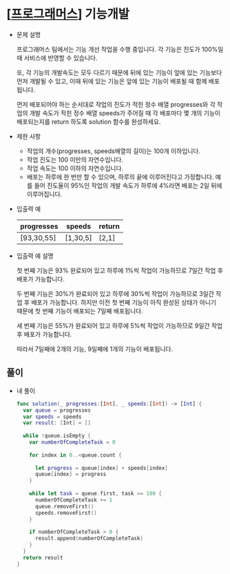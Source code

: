 # [[프로그래머스](https://programmers.co.kr/learn/courses/30/lessons/42586)] 기능개발

- 문제 설명

  프로그래머스 팀에서는 기능 개선 작업을 수행 중입니다. 각 기능은 진도가 100%일 때 서비스에 반영할 수 있습니다.

  또, 각 기능의 개발속도는 모두 다르기 때문에 뒤에 있는 기능이 앞에 있는 기능보다 먼저 개발될 수 있고, 이때 뒤에 있는 기능은 앞에 있는 기능이 배포될 때 함께 배포됩니다.

  먼저 배포되어야 하는 순서대로 작업의 진도가 적힌 정수 배열 progresses와 각 작업의 개발 속도가 적힌 정수 배열 speeds가 주어질 때 각 배포마다 몇 개의 기능이 배포되는지를 return 하도록 solution 함수를 완성하세요.

- 제한 사항

  - 작업의 개수(progresses, speeds배열의 길이)는 100개 이하입니다.
  - 작업 진도는 100 미만의 자연수입니다.
  - 작업 속도는 100 이하의 자연수입니다.
  - 배포는 하루에 한 번만 할 수 있으며, 하루의 끝에 이루어진다고 가정합니다. 예를 들어 진도율이 95%인 작업의 개발 속도가 하루에 4%라면 배포는 2일 뒤에 이루어집니다.

- 입출력 예

	| progresses | speeds   | return |
	| ---------- | -------- | ------ |
	| [93,30,55] | [1,30,5] | [2,1]  |

- 입출력 예 설명

	첫 번째 기능은 93% 완료되어 있고 하루에 1%씩 작업이 가능하므로 7일간 작업 후 배포가 가능합니다.
	
	두 번째 기능은 30%가 완료되어 있고 하루에 30%씩 작업이 가능하므로 3일간 작업 후 배포가 가능합니다. 하지만 이전 첫 번째 기능이 아직 완성된 상태가 아니기 때문에 첫 번째 기능이 배포되는 7일째 배포됩니다.

	세 번째 기능은 55%가 완료되어 있고 하루에 5%씩 작업이 가능하므로 9일간 작업 후 배포가 가능합니다.
	
	따라서 7일째에 2개의 기능, 9일째에 1개의 기능이 배포됩니다.

## 풀이

- 내 풀이

  ```swift
  func solution(_ progresses:[Int], _ speeds:[Int]) -> [Int] {
    var queue = progresses
    var speeds = speeds
    var result: [Int] = []
    
    while !queue.isEmpty {
      var numberOfCompleteTask = 0
      
      for index in 0..<queue.count {
        
        let progress = queue[index] + speeds[index]
        queue[index] = progress
      }
      
      while let task = queue.first, task >= 100 {
        numberOfCompleteTask += 1
        queue.removeFirst()
        speeds.removeFirst()
      }
      
      if numberOfCompleteTask > 0 {
        result.append(numberOfCompleteTask)
      }
    }
    return result
  }
  ```

  